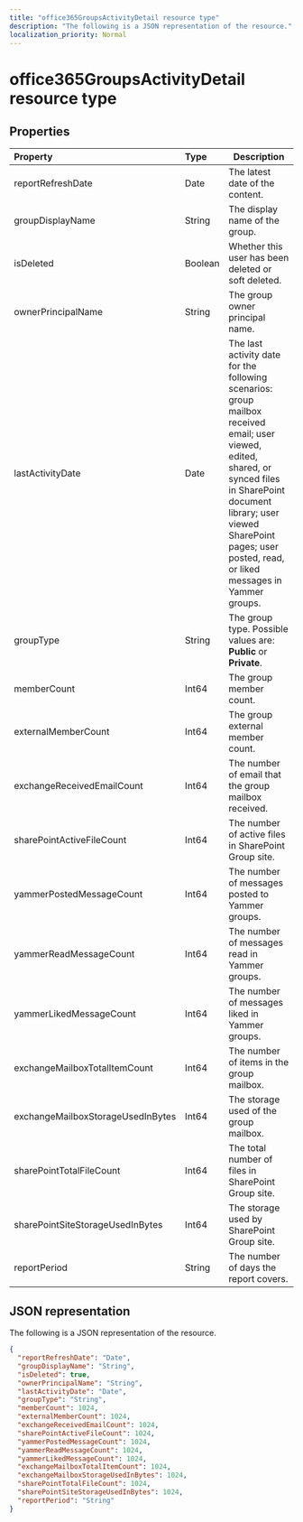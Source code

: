 ```yaml
---
title: "office365GroupsActivityDetail resource type"
description: "The following is a JSON representation of the resource."
localization_priority: Normal
---
```


# office365GroupsActivityDetail resource type

## Properties

| Property                          | Type    | Description                              |
| :-------------------------------- | :------ | ---------------------------------------- |
| reportRefreshDate                 | Date    | The latest date of the content.          |
| groupDisplayName                  | String  | The display name of the group.           |
| isDeleted                         | Boolean | Whether this user has been deleted or soft deleted. |
| ownerPrincipalName                | String  | The group owner principal name.          |
| lastActivityDate                  | Date    | The last activity date for the following scenarios:  group mailbox received email; user viewed, edited, shared, or synced files in SharePoint document library; user viewed SharePoint pages; user posted, read, or liked messages in Yammer groups. |
| groupType                         | String  | The group type. Possible values are: **Public** or **Private**. |
| memberCount                       | Int64   | The group member count.                  |
| externalMemberCount               | Int64   | The group external member count.         |
| exchangeReceivedEmailCount        | Int64   | The number of email that the group mailbox received. |
| sharePointActiveFileCount         | Int64   | The number of active files in SharePoint Group site. |
| yammerPostedMessageCount          | Int64   | The number of messages posted to Yammer groups. |
| yammerReadMessageCount            | Int64   | The number of messages read in Yammer groups. |
| yammerLikedMessageCount           | Int64   | The number of messages liked in Yammer groups. |
| exchangeMailboxTotalItemCount     | Int64   | The number of items in the group mailbox. |
| exchangeMailboxStorageUsedInBytes | Int64   | The storage used of the group mailbox.   |
| sharePointTotalFileCount          | Int64   | The total number of files in SharePoint Group site. |
| sharePointSiteStorageUsedInBytes  | Int64   | The storage used by SharePoint Group site. |
| reportPeriod                      | String  | The number of days the report covers.    |

## JSON representation

The following is a JSON representation of the resource.

<!-- {
  "blockType": "resource",
  "@odata.type": "microsoft.graph.office365GroupsActivityDetail"
} -->

```json
{
  "reportRefreshDate": "Date", 
  "groupDisplayName": "String", 
  "isDeleted": true, 
  "ownerPrincipalName": "String", 
  "lastActivityDate": "Date", 
  "groupType": "String", 
  "memberCount": 1024, 
  "externalMemberCount": 1024, 
  "exchangeReceivedEmailCount": 1024, 
  "sharePointActiveFileCount": 1024, 
  "yammerPostedMessageCount": 1024, 
  "yammerReadMessageCount": 1024, 
  "yammerLikedMessageCount": 1024, 
  "exchangeMailboxTotalItemCount": 1024, 
  "exchangeMailboxStorageUsedInBytes": 1024, 
  "sharePointTotalFileCount": 1024, 
  "sharePointSiteStorageUsedInBytes": 1024, 
  "reportPeriod": "String"
}
```

